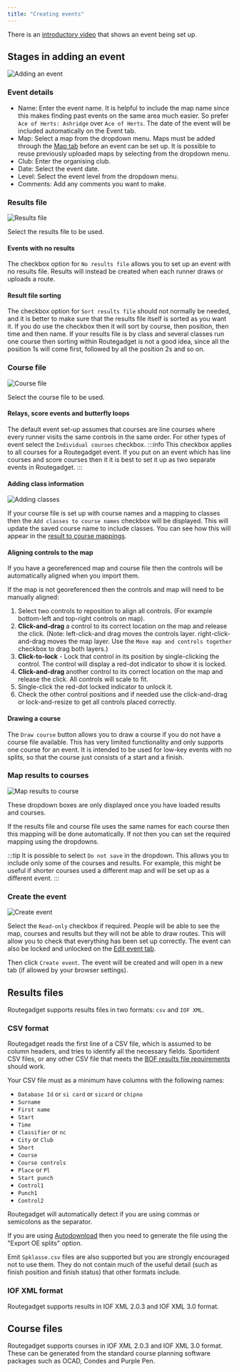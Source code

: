 ```yaml
---
title: "Creating events"
---
```


There is an [introductory video](http://screencast-o-matic.com/u/VJsd/RG2-Cassiobury-Manager-Demo) that shows an event being set up.

## Stages in adding an event

![Adding an event](../img/add-event.png)

### Event details

- Name: Enter the event name. It is helpful to include the map name since this makes finding past events on the same area much easier. So prefer `Ace of Herts: Ashridge` over `Ace of Herts`. The date of the event will be included automatically on the Event tab.
- Map: Select a map from the dropdown menu. Maps must be added through the [Map tab](./maps) before an event can be set up. It is possible to reuse previously uploaded maps by selecting from the dropdown menu.
- Club: Enter the organising club.
- Date: Select the event date.
- Level: Select the event level from the dropdown menu.
- Comments: Add any comments you want to make.

### Results file

![Results file](../img/results-file.png)

Select the results file to be used.

#### Events with no results

The checkbox option for `No results file` allows you to set up an event with no results file. Results will instead be created when each runner draws or uploads a route.

#### Result file sorting

The checkbox option for `Sort results file` should not normally be needed, and it is better to make sure that the results file itself is sorted as you want it. If you do use the checkbox then it will sort by course, then position, then time and then name. If your results file is by class and several classes run one course then sorting within Routegadget is not a good idea, since all the position 1s will come first, followed by all the position 2s and so on.

### Course file

![Course file](../img/course-file.png)

Select the course file to be used.

#### Relays, score events and butterfly loops

The default event set-up assumes that courses are line courses where every runner visits the same controls in the same order. For other types of event select the `Individual courses` checkbox.
:::info
This checkbox applies to all courses for a Routegadget event. If you put on an event which has line courses and score courses then it it is best to set it up as two separate events in Routegadget.
:::

#### Adding class information

![Adding classes](../img/add-classes.png)

If your course file is set up with course names and a mapping to classes then the `Add classes to course names` checkbox will be displayed. This will update the saved course name to include classes. You can see how this will appear in the [result to course mappings](#map-results-to-courses).

#### Aligning controls to the map

If you have a georeferenced map and course file then the controls will be automatically aligned when you import them.

If the map is not georeferenced then the controls and map will need to be manually aligned:

1. Select two controls to reposition to align all controls. (For example bottom-left and top-right controls on map).
2. **Click-and-drag** a control to its correct location on the map and release the click. (Note: left-click-and drag moves the controls layer. right-click-and-drag moves the map layer. Use the `Move map and controls together` checkbox to drag both layers.)
3. **Click-to-lock** - Lock that control in its position by single-clicking the control. The control will display a red-dot indicator to show it is locked.
4. **Click-and-drag** another control to its correct location on the map and release the click. All controls will scale to fit.
5. Single-click the red-dot locked indicator to unlock it.
6. Check the other control positions and if needed use the click-and-drag or lock-and-resize to get all controls placed correctly.

#### Drawing a course

The `Draw course` button allows you to draw a course if you do not have a course file available. This has very limited functionality and only supports one course for an event. It is intended to be used for low-key events with no splits, so that the course just consists of a start and a finish.

### Map results to courses

![Map results to course](../img/results-course-mapping.png)

These dropdown boxes are only displayed once you have loaded results and courses.

If the results file and course file uses the same names for each course then this mapping will be done automatically. If not then you can set the required mapping using the dropdowns.

:::tip
It is possible to select `Do not save` in the dropdown. This allows you to include only some of the courses and results. For example, this might be useful if shorter courses used a different map and will be set up as a different event.
:::

### Create the event

![Create event](../img/create-event.png)

Select the `Read-only` checkbox if required. People will be able to see the map, courses and results but they will not be able to draw routes. This will allow you to check that everything has been set up correctly. The event can also be locked and unlocked on the [Edit event tab](./editing-events#edit-event-details).

Then click `Create event`. The event will be created and will open in a new tab (if allowed by your browser settings).

## Results files

Routegadget supports results files in two formats: `csv` and `IOF XML`.

### CSV format

Routegadget reads the first line of a CSV file, which is assumed to be column headers, and tries to identify all the necessary fields. Sportident CSV files, or any other CSV file that meets the [BOF results file requirements](http://www.britishorienteering.org.uk/images/uploaded/downloads/events_results_submission_file_specification.pdf) should work.

Your CSV file must as a minimum have columns with the following names:

- `Database Id` or `si card` or `sicard` or `chipno`
- `Surname`
- `First name`
- `Start`
- `Time`
- `Classifier` or `nc`
- `City` or `Club`
- `Short`
- `Course`
- `Course controls`
- `Place` or `Pl`
- `Start punch`
- `Control1`
- `Punch1`
- `Control2`

Routegadget will automatically detect if you are using commas or semicolons as the separator.

If you are using [Autodownload](http://www.sportident.co.uk/autodownload/) then you need to generate the file using the "Export OE splits" option.

Emit `Spklasse.csv` files are also supported but you are strongly encouraged not to use them. They do not contain much of the useful detail (such as finish position and finish status) that other formats include.

### IOF XML format

Routegadget supports results in IOF XML 2.0.3 and IOF XML 3.0 format.

## Course files

Routegadget supports courses in IOF XML 2.0.3 and IOF XML 3.0 format. These can be generated from the standard course planning software packages such as OCAD, Condes and Purple Pen.
